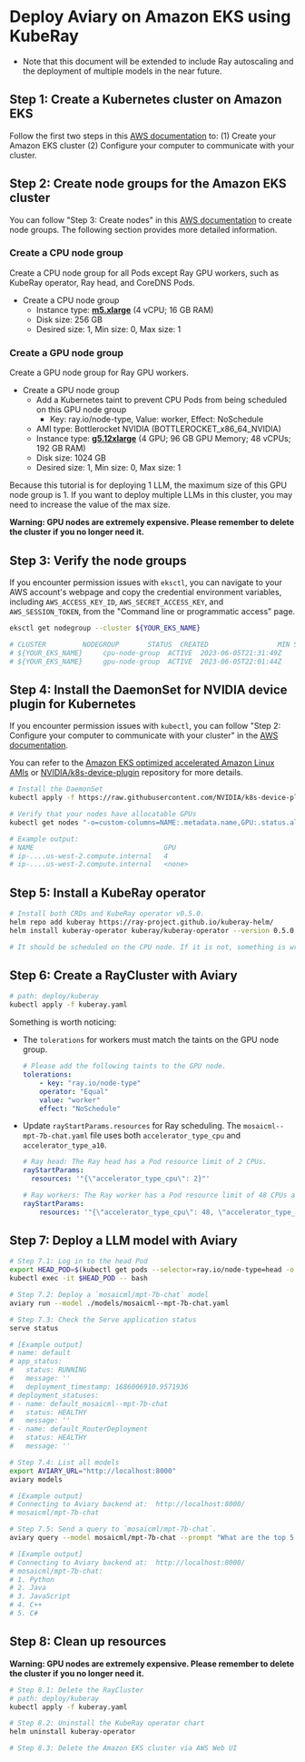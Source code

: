 # Deploy Aviary on Amazon EKS using KubeRay
* Note that this document will be extended to include Ray autoscaling and the deployment of multiple models in the near future.

## Step 1: Create a Kubernetes cluster on Amazon EKS

Follow the first two steps in this [AWS documentation](https://docs.aws.amazon.com/eks/latest/userguide/getting-started-console.html#)
to: (1) Create your Amazon EKS cluster (2) Configure your computer to communicate with your cluster.

## Step 2: Create node groups for the Amazon EKS cluster

You can follow "Step 3: Create nodes" in this [AWS documentation](https://docs.aws.amazon.com/eks/latest/userguide/getting-started-console.html#) to create node groups. The following section provides more detailed information.

### Create a CPU node group

Create a CPU node group for all Pods except Ray GPU workers, such as KubeRay operator, Ray head, and CoreDNS Pods.

* Create a CPU node group
  * Instance type: [**m5.xlarge**](https://aws.amazon.com/ec2/instance-types/m5/) (4 vCPU; 16 GB RAM)
  * Disk size: 256 GB
  * Desired size: 1, Min size: 0, Max size: 1

### Create a GPU node group

Create a GPU node group for Ray GPU workers.

* Create a GPU node group
  * Add a Kubernetes taint to prevent CPU Pods from being scheduled on this GPU node group
    * Key: ray.io/node-type, Value: worker, Effect: NoSchedule
  * AMI type: Bottlerocket NVIDIA (BOTTLEROCKET_x86_64_NVIDIA)
  * Instance type: [**g5.12xlarge**](https://aws.amazon.com/ec2/instance-types/g5/) (4 GPU; 96 GB GPU Memory; 48 vCPUs; 192 GB RAM)
  * Disk size: 1024 GB
  * Desired size: 1, Min size: 0, Max size: 1

Because this tutorial is for deploying 1 LLM, the maximum size of this GPU node group is 1.
If you want to deploy multiple LLMs in this cluster, you may need to increase the value of the max size.

**Warning: GPU nodes are extremely expensive. Please remember to delete the cluster if you no longer need it.**

## Step 3: Verify the node groups

If you encounter permission issues with `eksctl`, you can navigate to your AWS account's webpage and copy the
credential environment variables, including `AWS_ACCESS_KEY_ID`, `AWS_SECRET_ACCESS_KEY`, and `AWS_SESSION_TOKEN`,
from the "Command line or programmatic access" page.

```sh
eksctl get nodegroup --cluster ${YOUR_EKS_NAME}

# CLUSTER         NODEGROUP       STATUS  CREATED                 MIN SIZE        MAX SIZE        DESIRED CAPACITY        INSTANCE TYPE   IMAGE ID                        ASG NAME                           TYPE
# ${YOUR_EKS_NAME}     cpu-node-group  ACTIVE  2023-06-05T21:31:49Z    0               1               1                       m5.xlarge       AL2_x86_64                      eks-cpu-node-group-...     managed
# ${YOUR_EKS_NAME}     gpu-node-group  ACTIVE  2023-06-05T22:01:44Z    0               1               1                       g5.12xlarge     BOTTLEROCKET_x86_64_NVIDIA      eks-gpu-node-group-...     managed
```

## Step 4: Install the DaemonSet for NVIDIA device plugin for Kubernetes

If you encounter permission issues with `kubectl`, you can follow "Step 2: Configure your computer to communicate with your cluster"
in the [AWS documentation](https://docs.aws.amazon.com/eks/latest/userguide/getting-started-console.html#).

You can refer to the [Amazon EKS optimized accelerated Amazon Linux AMIs](https://docs.aws.amazon.com/eks/latest/userguide/eks-optimized-ami.html#gpu-ami)
or [NVIDIA/k8s-device-plugin](https://github.com/NVIDIA/k8s-device-plugin) repository for more details.

```sh
# Install the DaemonSet
kubectl apply -f https://raw.githubusercontent.com/NVIDIA/k8s-device-plugin/v0.9.0/nvidia-device-plugin.yml

# Verify that your nodes have allocatable GPUs 
kubectl get nodes "-o=custom-columns=NAME:.metadata.name,GPU:.status.allocatable.nvidia\.com/gpu"

# Example output:
# NAME                                GPU
# ip-....us-west-2.compute.internal   4
# ip-....us-west-2.compute.internal   <none>
```

## Step 5: Install a KubeRay operator

```sh
# Install both CRDs and KubeRay operator v0.5.0.
helm repo add kuberay https://ray-project.github.io/kuberay-helm/
helm install kuberay-operator kuberay/kuberay-operator --version 0.5.0

# It should be scheduled on the CPU node. If it is not, something is wrong.
```

## Step 6: Create a RayCluster with Aviary

```sh
# path: deploy/kuberay
kubectl apply -f kuberay.yaml
```

Something is worth noticing:
* The `tolerations` for workers must match the taints on the GPU node group.
    ```yaml
    # Please add the following taints to the GPU node.
    tolerations:
        - key: "ray.io/node-type"
        operator: "Equal"
        value: "worker"
        effect: "NoSchedule"
    ```
* Update `rayStartParams.resources` for Ray scheduling. The `mosaicml--mpt-7b-chat.yaml` file uses both `accelerator_type_cpu` and `accelerator_type_a10`.
    ```yaml
    # Ray head: The Ray head has a Pod resource limit of 2 CPUs.
    rayStartParams:
      resources: '"{\"accelerator_type_cpu\": 2}"'

    # Ray workers: The Ray worker has a Pod resource limit of 48 CPUs and 4 GPUs.
    rayStartParams:
        resources: '"{\"accelerator_type_cpu\": 48, \"accelerator_type_a10\": 4}"'
    ```

## Step 7: Deploy a LLM model with Aviary

```sh
# Step 7.1: Log in to the head Pod
export HEAD_POD=$(kubectl get pods --selector=ray.io/node-type=head -o custom-columns=POD:metadata.name --no-headers)
kubectl exec -it $HEAD_POD -- bash

# Step 7.2: Deploy a `mosaicml/mpt-7b-chat` model
aviary run --model ./models/mosaicml--mpt-7b-chat.yaml

# Step 7.3: Check the Serve application status
serve status

# [Example output]
# name: default
# app_status:
#   status: RUNNING
#   message: ''
#   deployment_timestamp: 1686006910.9571936
# deployment_statuses:
# - name: default_mosaicml--mpt-7b-chat
#   status: HEALTHY
#   message: ''
# - name: default_RouterDeployment
#   status: HEALTHY
#   message: ''

# Step 7.4: List all models
export AVIARY_URL="http://localhost:8000"
aviary models

# [Example output]
# Connecting to Aviary backend at:  http://localhost:8000/
# mosaicml/mpt-7b-chat

# Step 7.5: Send a query to `mosaicml/mpt-7b-chat`.
aviary query --model mosaicml/mpt-7b-chat --prompt "What are the top 5 most popular programming languages?"

# [Example output]
# Connecting to Aviary backend at:  http://localhost:8000/
# mosaicml/mpt-7b-chat:
# 1. Python
# 2. Java
# 3. JavaScript
# 4. C++
# 5. C#
```

## Step 8: Clean up resources

**Warning: GPU nodes are extremely expensive. Please remember to delete the cluster if you no longer need it.**

```sh
# Step 8.1: Delete the RayCluster
# path: deploy/kuberay
kubectl apply -f kuberay.yaml

# Step 8.2: Uninstall the KubeRay operator chart
helm uninstall kuberay-operator

# Step 8.3: Delete the Amazon EKS cluster via AWS Web UI
```
